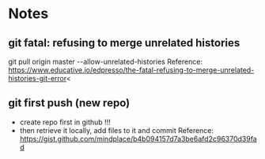 # Notes

## git fatal: refusing to merge unrelated histories
git pull origin master --allow-unrelated-histories
Reference: <https://www.educative.io/edpresso/the-fatal-refusing-to-merge-unrelated-histories-git-error><

## git first push (new repo)
* create repo first in github !!! 
* then retrieve it locally, add files to it and commit 
Reference: <https://gist.github.com/mindplace/b4b094157d7a3be6afd2c96370d39fad>

